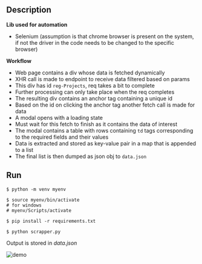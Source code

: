 ## Description

**Lib used for automation**

- Selenium (assumption is that chrome browser is present on the system, if not the driver in the code needs to be changed to the specific browser)

**Workflow**

- Web page contains a div whose data is fetched dynamically
- XHR call is made to endpoint to receive data filtered based on params
- This div has id `reg-Projects`, req takes a bit to complete 
- Further processing can only take place when the req completes
- The resulting div contains an anchor tag containing a unique id 
- Based on the id on clicking the anchor tag another fetch call is made for data
- A modal opens with a loading state
- Must wait for this fetch to finish as it contains the data of interest
- The modal contains a table with rows containing `td` tags corresponding to the required fields and their values
- Data is extracted and stored as key-value pair in a map that is appended to a list
- The final list is then dumped as json obj to `data.json`


## Run

```
$ python -m venv myenv

$ source myenv/bin/activate
# for windows
# myenv/Scripts/activate

$ pip install -r requirements.txt

$ python scrapper.py
```

Output is stored in *data.json*

![demo](sec.gif)
